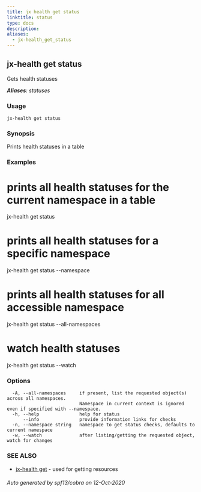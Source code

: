 ```yaml
---
title: jx health get status
linktitle: status
type: docs
description: 
aliases:
  - jx-health_get_status
---
```


## jx-health get status

Gets health statuses

***Aliases**: statuses*

### Usage

```
jx-health get status
```

### Synopsis

Prints health statuses in a table

### Examples

  # prints all health statuses for the current namespace in a table
  jx-health get status
  
  # prints all health statuses for a specific namespace
  jx-health get status --namespace
  
  # prints all health statuses for all accessible namespace
  jx-health get status --all-namespaces
  
  # watch health statuses
  jx-health get status --watch

### Options

```
  -A, --all-namespaces     if present, list the requested object(s) across all namespaces.
                           Namespace in current context is ignored even if specified with --namespace.
  -h, --help               help for status
      --info               provide information links for checks
  -n, --namespace string   namespace to get status checks, defaults to current namespace
  -w, --watch              after listing/getting the requested object, watch for changes
```

### SEE ALSO

* [jx-health get](..)	 - used for getting resources

###### Auto generated by spf13/cobra on 12-Oct-2020
